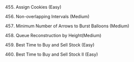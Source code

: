 
455. Assign Cookies (Easy)


435. Non-overlapping Intervals (Medium)

452. Minimum Number of Arrows to Burst Balloons (Medium)

406. Queue Reconstruction by Height(Medium)

121. Best Time to Buy and Sell Stock (Easy)

122. Best Time to Buy and Sell Stock II (Easy)
